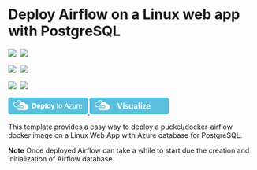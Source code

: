 # Deploy Airflow on a Linux web app with PostgreSQL

<IMG SRC="https://azbotstorage.blob.core.windows.net/badges/101-webapp-linux-airflow-postgresql/PublicLastTestDate.svg" />&nbsp;
<IMG SRC="https://azbotstorage.blob.core.windows.net/badges/101-webapp-linux-airflow-postgresql/PublicDeployment.svg" />&nbsp;

<IMG SRC="https://azbotstorage.blob.core.windows.net/badges/101-webapp-linux-airflow-postgresql/FairfaxLastTestDate.svg" />&nbsp;
<IMG SRC="https://azbotstorage.blob.core.windows.net/badges/101-webapp-linux-airflow-postgresql/FairfaxDeployment.svg" />&nbsp;

<IMG SRC="https://azbotstorage.blob.core.windows.net/badges/101-webapp-linux-airflow-postgresql/BestPracticeResult.svg" />&nbsp;
<IMG SRC="https://azbotstorage.blob.core.windows.net/badges/101-webapp-linux-airflow-postgresql/CredScanResult.svg" />&nbsp;

<a href="https://portal.azure.com/#create/Microsoft.Template/uri/https%3A%2F%2Fraw.githubusercontent.com%2Fsavjani%2Fazure-quickstart-templates%2Fmaster%2F101-webapp-linux-airflow-postgresql%2Fazuredeploy.json" target="_blank">
  <img src="https://raw.githubusercontent.com/Azure/azure-quickstart-templates/master/1-CONTRIBUTION-GUIDE/images/deploytoazure.png"/>
</a>
<a href="http://armviz.io/#/?load=https%3A%2F%2Fraw.githubusercontent.com%2Fsavjani%2Fazure-quickstart-templates%2Fmaster%2F101-webapp-linux-airflow-postgresql%2Fazuredeploy.json" target="_blank">
  <img src="https://raw.githubusercontent.com/Azure/azure-quickstart-templates/master/1-CONTRIBUTION-GUIDE/images/visualizebutton.png"/>
</a> 

This template provides a easy way to deploy a puckel/docker-airflow docker image on a Linux Web App with Azure database for PostgreSQL.

**Note** Once deployed Airflow can take a while to start due the creation and initialization of Airflow database.
